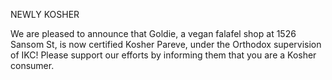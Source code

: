 










NEWLY KOSHER

We are pleased to announce that  Goldie, a vegan falafel shop at 1526 Sansom St, is now certified Kosher Pareve, under the Orthodox supervision of IKC! Please support our efforts by informing them that you are a Kosher consumer.

